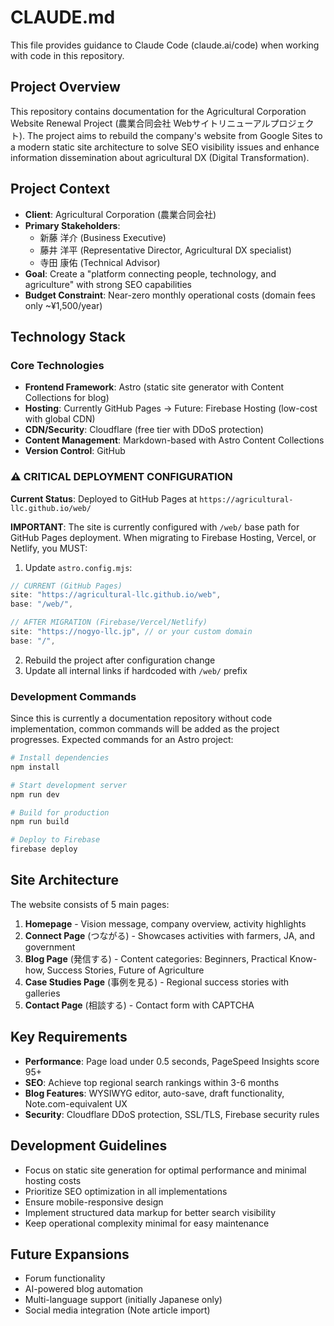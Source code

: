 # CLAUDE.md

This file provides guidance to Claude Code (claude.ai/code) when working with code in this repository.

## Project Overview

This repository contains documentation for the Agricultural Corporation Website Renewal Project (農業合同会社 Webサイトリニューアルプロジェクト). The project aims to rebuild the company's website from Google Sites to a modern static site architecture to solve SEO visibility issues and enhance information dissemination about agricultural DX (Digital Transformation).

## Project Context

- **Client**: Agricultural Corporation (農業合同会社)
- **Primary Stakeholders**: 
  - 新藤 洋介 (Business Executive)
  - 藤井 洋平 (Representative Director, Agricultural DX specialist)
  - 寺田 康佑 (Technical Advisor)
- **Goal**: Create a "platform connecting people, technology, and agriculture" with strong SEO capabilities
- **Budget Constraint**: Near-zero monthly operational costs (domain fees only ~¥1,500/year)

## Technology Stack

### Core Technologies
- **Frontend Framework**: Astro (static site generator with Content Collections for blog)
- **Hosting**: Currently GitHub Pages → Future: Firebase Hosting (low-cost with global CDN)
- **CDN/Security**: Cloudflare (free tier with DDoS protection)
- **Content Management**: Markdown-based with Astro Content Collections
- **Version Control**: GitHub

### ⚠️ CRITICAL DEPLOYMENT CONFIGURATION

**Current Status**: Deployed to GitHub Pages at `https://agricultural-llc.github.io/web/`

**IMPORTANT**: The site is currently configured with `/web/` base path for GitHub Pages deployment. When migrating to Firebase Hosting, Vercel, or Netlify, you MUST:

1. Update `astro.config.mjs`:
```javascript
// CURRENT (GitHub Pages)
site: "https://agricultural-llc.github.io/web",
base: "/web/",

// AFTER MIGRATION (Firebase/Vercel/Netlify)
site: "https://nogyo-llc.jp", // or your custom domain
base: "/",
```

2. Rebuild the project after configuration change
3. Update all internal links if hardcoded with `/web/` prefix

### Development Commands

Since this is currently a documentation repository without code implementation, common commands will be added as the project progresses. Expected commands for an Astro project:

```bash
# Install dependencies
npm install

# Start development server
npm run dev

# Build for production
npm run build

# Deploy to Firebase
firebase deploy
```

## Site Architecture

The website consists of 5 main pages:
1. **Homepage** - Vision message, company overview, activity highlights
2. **Connect Page** (つながる) - Showcases activities with farmers, JA, and government
3. **Blog Page** (発信する) - Content categories: Beginners, Practical Know-how, Success Stories, Future of Agriculture
4. **Case Studies Page** (事例を見る) - Regional success stories with galleries
5. **Contact Page** (相談する) - Contact form with CAPTCHA

## Key Requirements

- **Performance**: Page load under 0.5 seconds, PageSpeed Insights score 95+
- **SEO**: Achieve top regional search rankings within 3-6 months
- **Blog Features**: WYSIWYG editor, auto-save, draft functionality, Note.com-equivalent UX
- **Security**: Cloudflare DDoS protection, SSL/TLS, Firebase security rules

## Development Guidelines

- Focus on static site generation for optimal performance and minimal hosting costs
- Prioritize SEO optimization in all implementations
- Ensure mobile-responsive design
- Implement structured data markup for better search visibility
- Keep operational complexity minimal for easy maintenance

## Future Expansions

- Forum functionality
- AI-powered blog automation
- Multi-language support (initially Japanese only)
- Social media integration (Note article import)